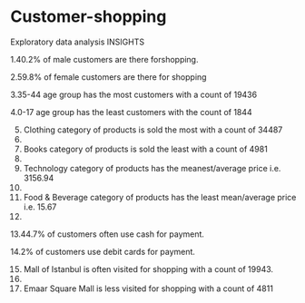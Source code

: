 # Customer-shopping
Exploratory data analysis 
INSIGHTS

1.40.2% of male customers are there forshopping.

2.59.8% of female customers are there for shopping

3.35-44 age group has the most customers with a count of 19436

4.0-17 age group has the least customers with the count of 1844

5. Clothing category of products is sold the most with a count of 34487
6. 
7. Books category of products is sold the least with a count of 4981
8. 
9. Technology category of products has the meanest/average price i.e. 3156.94
10. 
11. Food & Beverage category of products has the least mean/average price i.e. 15.67
12. 
13.44.7% of customers often use cash for payment.

14.2% of customers use debit cards for payment.

15. Mall of Istanbul is often visited for shopping with a count of 19943.
16. 
17. Emaar Square Mall is less visited for shopping with a count of 4811
